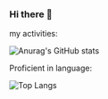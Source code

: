 ### Hi there 👋

my activities:

![Anurag's GitHub stats](https://github-readme-stats.vercel.app/api?username=anuraghazra&show_icons=true&theme=radical)

Proficient in language:

![Top Langs](https://github-readme-stats.vercel.app/api/top-langs/?username=sajad-ahmadnzhad&exclude_repo=github-readme-stats,anuraghazra.github.io)
